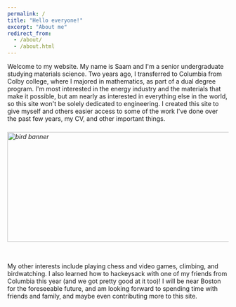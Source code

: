 ```yaml
---
permalink: /
title: "Hello everyone!"
excerpt: "About me"
redirect_from: 
  - /about/
  - /about.html
---
```


Welcome to my website. My name is Saam and I'm a senior undergraduate studying materials science. Two years ago, I transferred to Columbia from Colby college, where I majored in mathematics, as part of a dual degree program. I'm most interested in the energy industry and the materials that make it possible, but am nearly as interested in everything else in the world, so this site won't be solely dedicated to engineering. I created this site to give myself and others easier access to some of the work I've done over the past few years, my CV, and other important things.


<h6>
  <div style = "position:relative; left:0px; top:2px;">
    <img src="https://rockies.audubon.org/sites/default/files/styles/hero_image/public/aud_violet-green-swallow_200616-52_nape_photo-mick-thompson_hero.jpg?itok=kYLbS9ZF" alt="bird banner" width="700" height="250" style="float:none;">
  </div>
  <br>
</h6>
  

My other interests include playing chess and video games, climbing, and birdwatching. I also learned how to hackeysack with one of my friends from Columbia this year (and we got pretty good at it too)! I will be near Boston for the foreseeable future, and am looking forward to spending time with friends and family, and maybe even contributing more to this site.
